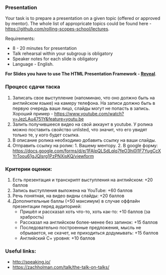 ### Presentation
Your task is to prepare a presentation on a given topic (offered or approved by mentor). The whole list of appropricate topics could be found here - https://github.com/rolling-scopes-school/lectures.

Requirements:
* 8 - 20 minutes for presentation
* Talk rehearsal within your subgroup is obligatory
* Speaker notes for each slide is obligatory
* Language - English.

**For Slides you have to use The HTML Presentation Framework  - [Reveal](https://github.com/hakimel/reveal.js/)**.

### Процесс сдачи таска
  1. Записать свое выступление (напоминаю, что оно должно быть на английском языке) на камеру телефона. На записи должно быть в первую очередь ваше лицо, слайды могут не попасть в запись. Хороший пример - https://www.youtube.com/watch?v=JezLAu4751Y&feature=youtu.be
  2. Залить получившееся видео на свой аккаунт в youtube. У ролика можно поставить свойство unlisted, что значит, что его увидят только те, у кого будет ссылка. 
  3. В описание ролика необходимо добавить ссылку на ваши слайды.
  4. Отправить ссылку на ролик:
         1. Вашему ментору.
         2. В google форму: https://docs.google.com/forms/d/e/1FAIpQLSdLqlq7feO3hi0l1F7YugCcXYrToou61gJQlsrg1PzPNXisKQ/viewform
  
 ###  Критерии оценки:
  1. Есть презентация и транскрипт выступления на английском:  +20 баллов
  2. Запись выступления выложена на YouTube: +60 баллов
  3. Речь понятная, на видео видны слайды: +20 баллов
  4. Дополнительные баллы (+50 максимум) в случае оффлайн презентации перед аудиторией:  
      * Пришёл и рассказал хоть что-то, хоть как-то: +10 баллов (за храбрость)
      * Рассказал на английском более-менее без запинок: +15 баллов
      * Последовательно построенные предложения, мысль не обрывается, не скачет, не приходиться додумывать: +15 баллов
      * Английский С+ уровня: +10 баллов

 
### Useful links:
* http://speaking.io/
* https://zachholman.com/talk/the-talk-on-talks/
